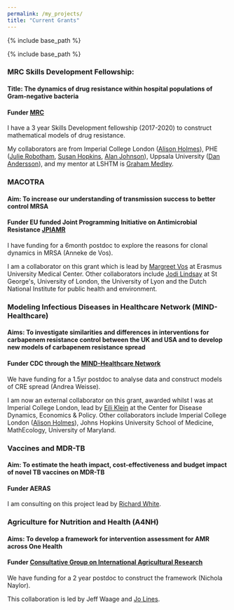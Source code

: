 ```yaml
---
permalink: /my_projects/
title: "Current Grants"
---
```


{% include base_path %}

{% include base_path %}

### MRC Skills Development Fellowship: 

#### Title: The dynamics of drug resistance within hospital populations of Gram-negative bacteria

#### **Funder** [MRC](https://www.mrc.ac.uk/skills-careers/fellowships/skills-development-fellowships/)

I have a 3 year Skills Development fellowship (2017-2020) to construct mathematical models of drug resistance. 

My collaborators are from Imperial College London ([Alison Holmes](https://www.imperial.ac.uk/people/alison.holmes)), PHE ([Julie Robotham](http://www.imperial.ac.uk/people/j.robotham), [Susan Hopkins](https://www.imperial.ac.uk/people/s.hopkins), [Alan
Johnson](http://www.imperial.ac.uk/people/a.johnson)), Uppsala University ([Dan Andersson](http://www.imbim.uu.se/Research/Microbiology-immunology/Andersson_Dan_I/)), and my mentor at LSHTM is [Graham Medley](https://www.lshtm.ac.uk/aboutus/people/medley.graham).


### MACOTRA

#### Aim: To increase our understanding of transmission success to better control MRSA

#### **Funder** EU funded Joint Programming Initiative on Antimicrobial Resistance [JPIAMR](https://www.jpiamr.eu/supportedprojects/third-joint-callresult/)

I have funding for a 6month postdoc to explore the reasons for clonal dynamics in MRSA (Anneke de Vos). 

I am a collaborator on this grant which is lead by [Margreet Vos](http://www.safety-and-security.nl/people/profdr-margreet-vos) at
Erasmus University Medical Center. Other collaborators include [Jodi Lindsay](https://www.sgul.ac.uk/research-profiles-a-z/jodi-lindsay) at St George's, University of London, the University of Lyon and the Dutch National Institute for public health and environment.

### Modeling Infectious Diseases in Healthcare Network (MIND-Healthcare)

#### Aims: To investigate similarities and differences in interventions for carbapenem resistance control between the UK and USA and to develop new models of carbapenem resistance spread

#### **Funder** CDC through the [MIND-Healthcare Network](https://www.cdc.gov/hai/research/MIND-Healthcare.html)

We have funding for a 1.5yr postdoc to analyse data and construct models of CRE spread (Andrea Weisse).

I am now an external collaborator on this grant, awarded whilst I was at Imperial College London, lead by [Eili Klein](http://www.cddep.org/profile/eili_klein#sthash.wyshtNcw.dpbs) at the Center for Disease Dynamics, Economics & Policy. Other collaborators
include Imperial College London ([Alison Holmes](https://www.imperial.ac.uk/people/alison.holmes)), Johns Hopkins University School of Medicine, MathEcology, University of Maryland.

### Vaccines and MDR-TB

#### Aim: To estimate the heath impact, cost-effectiveness and budget impact of novel TB vaccines on MDR-TB

#### **Funder** AERAS

I am consulting on this project lead by [Richard White](https://www.lshtm.ac.uk/aboutus/people/white.richard).

### Agriculture for Nutrition and Health (A4NH)

#### Aims: To develop a framework for intervention assessment for AMR across One Health

#### **Funder** [Consultative Group on International Agricultural Research](https://www.cgiar.org/)

We have funding for a 2 year postdoc to construct the framework (Nichola Naylor). 

This collaboration is led by Jeff Waage and [Jo Lines](https://www.lshtm.ac.uk/aboutus/people/lines.jo). 
